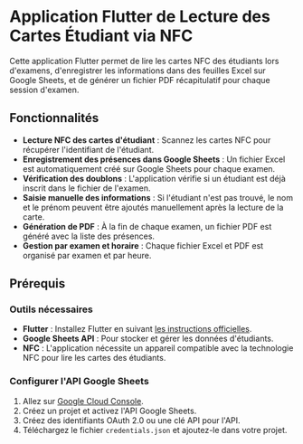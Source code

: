 # Application Flutter de Lecture des Cartes Étudiant via NFC

Cette application Flutter permet de lire les cartes NFC des étudiants lors d'examens, d'enregistrer les informations dans des feuilles Excel sur Google Sheets, et de générer un fichier PDF récapitulatif pour chaque session d'examen.

## Fonctionnalités

- **Lecture NFC des cartes d'étudiant** : Scannez les cartes NFC pour récupérer l'identifiant de l'étudiant.
- **Enregistrement des présences dans Google Sheets** : Un fichier Excel est automatiquement créé sur Google Sheets pour chaque examen.
- **Vérification des doublons** : L'application vérifie si un étudiant est déjà inscrit dans le fichier de l'examen.
- **Saisie manuelle des informations** : Si l'étudiant n'est pas trouvé, le nom et le prénom peuvent être ajoutés manuellement après la lecture de la carte.
- **Génération de PDF** : À la fin de chaque examen, un fichier PDF est généré avec la liste des présences.
- **Gestion par examen et horaire** : Chaque fichier Excel et PDF est organisé par examen et par heure.

## Prérequis

### Outils nécessaires
- **Flutter** : Installez Flutter en suivant [les instructions officielles](https://flutter.dev/docs/get-started/install).
- **Google Sheets API** : Pour stocker et gérer les données d'étudiants.
- **NFC** : L'application nécessite un appareil compatible avec la technologie NFC pour lire les cartes des étudiants.

### Configurer l'API Google Sheets
1. Allez sur [Google Cloud Console](https://console.cloud.google.com/).
2. Créez un projet et activez l'API Google Sheets.
3. Créez des identifiants OAuth 2.0 ou une clé API pour l'API.
4. Téléchargez le fichier `credentials.json` et ajoutez-le dans votre projet.
